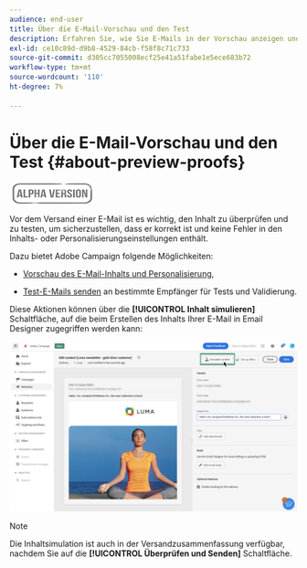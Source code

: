 ```yaml
---
audience: end-user
title: Über die E-Mail-Vorschau und den Test
description: Erfahren Sie, wie Sie E-Mails in der Vorschau anzeigen und testen können.
exl-id: ce10c89d-d9b8-4529-84cb-f58f8c71c733
source-git-commit: d305cc7055008ecf25e41a51fabe1e5ece683b72
workflow-type: tm+mt
source-wordcount: '110'
ht-degree: 7%

---
```


# Über die E-Mail-Vorschau und den Test {#about-preview-proofs}

![](../assets/do-not-localize/badge.png)

Vor dem Versand einer E-Mail ist es wichtig, den Inhalt zu überprüfen und zu testen, um sicherzustellen, dass er korrekt ist und keine Fehler in den Inhalts- oder Personalisierungseinstellungen enthält.

Dazu bietet Adobe Campaign folgende Möglichkeiten:

* [Vorschau des E-Mail-Inhalts und Personalisierung](#preview),

<!--* [Check the email rendering](#rendering) in popular desktop, mobile and web-based clients,-->
* [Test-E-Mails senden](#send-proofs) an bestimmte Empfänger für Tests und Validierung.

Diese Aktionen können über die **[!UICONTROL Inhalt simulieren]** Schaltfläche, auf die beim Erstellen des Inhalts Ihrer E-Mail in Email Designer zugegriffen werden kann:

![](assets/simulate.png)

>[!NOTE]
>
>Die Inhaltsimulation ist auch in der Versandzusammenfassung verfügbar, nachdem Sie auf die **[!UICONTROL Überprüfen und Senden]** Schaltfläche.
